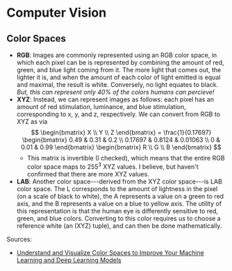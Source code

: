 # Computer Vision

## Color Spaces
- **RGB**: Images are commonly represented using an RGB color space, in which each pixel can be is represented by combining the amount of red, green, and blue light coming from it. The more light that comes out, the lighter it is, and when the amount of each color of light emitted is equal and maximal, the result is white. Conversely, no light equates to black. _But, this can represent only 40% of the colors humans can percieve!_
- **XYZ**: Instead, we can represent images as follows: each pixel has an amount of red stimulation, luminance, and blue stimulation, corresponding to x, y, and z, respectively. We can convert from RGB to XYZ as via
  $$
    \begin{bmatrix} X \\ Y \\ Z \end{bmatrix} = \frac{1}{0.17697} \begin{bmatrix}  0.49 & 0.31 & 0.2 \\ 0.17697 & 0.8124 & 0.01063 \\ 0 & 0.01 & 0.99 \end{bmatrix} \begin{bmatrix} R \\ G \\ B \end{bmatrix}
  $$
  - This matrix is invertible (I checked), which means that the entire RGB color space maps to $255^3$ XYZ values. I believe, but haven't confirmed that there are more XYZ values.
- **LAB**: Another color space---derived from the XYZ color space---is LAB color space. The L corresponds to the amount of lightness in the pixel (on a scale of black to white), the A represents a value on a green to red axis, and the B represents a value on a blue to yellow axis. The utility of this representation is that the human eye is differently sensitive to red, green, and blue colors. Converting to this color requires us to choose a reference white (an (XYZ) tuple), and can then be done mathematically.

Sources:
 - [Understand and Visualize Color Spaces to Improve Your Machine Learning and Deep Learning Models](https://towardsdatascience.com/understand-and-visualize-color-spaces-to-improve-your-machine-learning-and-deep-learning-models-4ece80108526)
